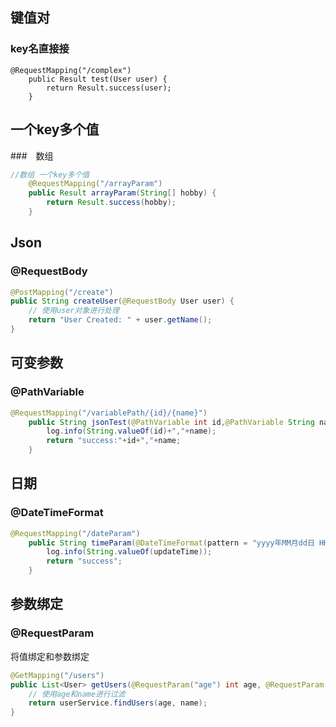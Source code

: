 ## 键值对

### key名直接接

```
@RequestMapping("/complex")
    public Result test(User user) {
        return Result.success(user);
    }
```



## 一个key多个值

###　数组

```java
//数组 一个key多个值
    @RequestMapping("/arrayParam")
    public Result arrayParam(String[] hobby) {
        return Result.success(hobby);
    }
```



## Json

### @RequestBody

```java
@PostMapping("/create")
public String createUser(@RequestBody User user) {
    // 使用user对象进行处理
    return "User Created: " + user.getName();
}
```



## 可变参数

### @PathVariable

```java
@RequestMapping("/variablePath/{id}/{name}")
    public String jsonTest(@PathVariable int id,@PathVariable String name) {
        log.info(String.valueOf(id)+","+name);
        return "success:"+id+","+name;
    }
```



## 日期

### @DateTimeFormat

```java
@RequestMapping("/dateParam")
    public String timeParam(@DateTimeFormat(pattern = "yyyy年MM月dd日 HH:mm:ss")LocalDateTime updateTime) {
        log.info(String.valueOf(updateTime));
        return "success";
    }
```



## 参数绑定

### @RequestParam

将值绑定和参数绑定

```java
@GetMapping("/users")
public List<User> getUsers(@RequestParam("age") int age, @RequestParam("name") String name) {
    // 使用age和name进行过滤
    return userService.findUsers(age, name);
}
```



